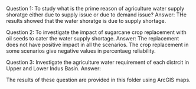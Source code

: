 Question 1: To study what is the prime reason of agriculture water supply shoratge either due to supply issue or due to demand issue?
Answer: THe results showed that the water shoratge is due to supply shortage.

Question 2: To investigate the impact of sugarcane crop replacement with oil seeds to cater the water supply shortage. 
Answer: The replacement does not have positive impact in all the scenarios. The crop replacement in some scenarios give negative values in percentaeg reliability.

Question 3: Investigate the agriculture water requirement of each distrcit in Upper and Lower Indus Basin.
Answer: 

The results of these question are provided in this folder using ArcGIS maps.

